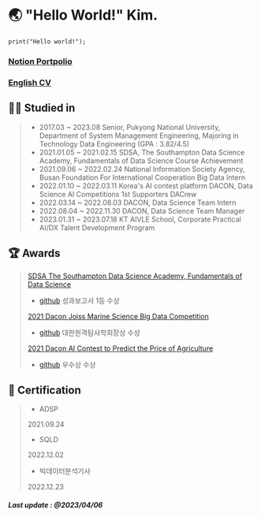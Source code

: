 # 🌏 "Hello World!" Kim. 


``` Python3
print("Hello world!");
```

### [Notion Portpolio](https://aquatic-avocado-034.notion.site/Hello-World-Kim-85cedbf2d0f54cc199316a535777e234)

### [English CV](https://github.com/worldpapa/engCV)


## 👨‍🎓 Studied in

> * 2017.03 ~ 2023.08 Senior, Pukyong National University, Department of System Management Engineering, Majoring in Technology Data Engineering (GPA : 3.82/4.5)
> * 2021.01.05 ~ 2021.02.15 SDSA, The Southampton Data Science Academy, Fundamentals of Data Science Course Achievement
> * 2021.09.06 ~ 2022.02.24 National Information Society Agency, Busan Foundation For International Cooperation Big Data Intern
> * 2022.01.10 ~ 2022.03.11 Korea's AI contest platform DACON, Data Science AI Competitions 1st Supporters DACrew
> * 2022.03.14 ~ 2022.08.03 DACON, Data Science Team Intern
> * 2022.08.04 ~ 2022.11.30 DACON, Data Science Team Manager
> * 2023.01.31 ~ 2023.07.18 KT AIVLE School, Corporate Practical AI/DX Talent Development Program
## 🏆 Awards

> [SDSA The Southampton Data Science Academy, Fundamentals of Data Science](https://cms.pknu.ac.kr/pknusme/view.do?no=13640&idx=483693&view=view&pageIndex=1&sv=&sw=)
> * [github](https://github.com/worldpapa/gStep)
> 성과보고서 1등 수상
>
> [2021 Dacon Joiss Marine Science Big Data Competition](https://dacon.io/competitions/official/235793/overview/description)
> * [github](https://github.com/worldpapa/joiss)
> 대한원격탐사학회장상 수상
> 
> [2021 Dacon AI Contest to Predict the Price of Agriculture](https://dacon.io/competitions/official/235801/overview/description)
> * [github](https://github.com/worldpapa/Nongsan)
> 우수상 수상

## 🏹 Certification

> * ADSP   
> 
> 2021.09.24   
> 
> * SQLD   
> 
> 2022.12.02   
> 
> * 빅데이터분석기사   
> 
> 2022.12.23   
> 

##### Last update : @2023/04/06

<!-- > [2021 AIfactory EWP Power Generation Big Data Competition](http://aifactory.space/competition/detail/1906)
> * [github](https://github.com/worldpapa/ewp_windpower)
> 장려상 수상 -->
